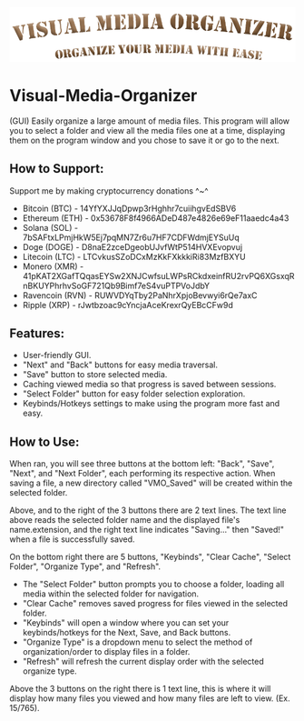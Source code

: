 <img src="https://github.com/1LoafaBread/Visual-Media-Organizer/blob/main/Banner.png?raw=true">

# Visual-Media-Organizer
(GUI) Easily organize a large amount of media files. This program will allow you to select a folder and view all the media files one at a time, displaying them on the program window and you chose to save it or go to the next.

## How to Support:
Support me by making cryptocurrency donations ^~^
- Bitcoin (BTC) - 14YfYXJJqDpwp3rHghhr7cuiihgvEdSBV6
- Ethereum (ETH) - 0x53678F8f4966ADeD487e4826e69eF11aaedc4a43
- Solana (SOL) - 7bSAFtxLPmjHkW5Ej7pqMN7Zr6u7HF7CDFWdmjEYSuUq
- Doge (DOGE) - D8naE2zceDgeobUJvfWtP514HVXEvopvuj
- Litecoin (LTC) - LTCvkusSZoDCxMzKkFXkkkiRi83MzfBXYU
- Monero (XMR) - 41pKAT2XGafTQqasEYSw2XNJCwfsuLWPsRCkdxeinfRU2rvPQ6XGsxqRnBKUYPhrhvSoGF721Qb9Bimf7eS4vuPTPVoJdbY
- Ravencoin (RVN) - RUWVDYqTby2PaNhrXpjoBevwyi6rQe7axC
- Ripple (XRP) - rJwtbzoac9cYncjaAceKrexrQyEBcCFw9d

## Features:
- User-friendly GUI.
- "Next" and "Back" buttons for easy media traversal.
- "Save" button to store selected media.
- Caching viewed media so that progress is saved between sessions.
- "Select Folder" button for easy folder selection exploration.
- Keybinds/Hotkeys settings to make using the program more fast and easy.

## How to Use:
When ran, you will see three buttons at the bottom left: "Back", "Save", "Next", and "Next Folder", each performing its respective action. When saving a file, a new directory called "VMO_Saved" will be created within the selected folder.

Above, and to the right of the 3 buttons there are 2 text lines. The text line above reads the selected folder name and the displayed file's name.extension, and the right text line indicates "Saving..." then "Saved!" when a file is successfully saved.

On the bottom right there are 5 buttons, "Keybinds", "Clear Cache", "Select Folder", "Organize Type", and "Refresh".
- The "Select Folder" button prompts you to choose a folder, loading all media within the selected folder for navigation.
- "Clear Cache" removes saved progress for files viewed in the selected folder.
- "Keybinds" will open a window where you can set your keybinds/hotkeys for the Next, Save, and Back buttons.
- "Organize Type" is a dropdown menu to select the method of organization/order to display files in a folder.
- "Refresh" will refresh the current display order with the selected organize type.

Above the 3 buttons on the right there is 1 text line, this is where it will display how many files you viewed and how many files are left to view. (Ex. 15/765).
